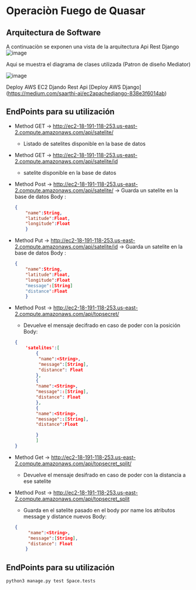 # Operaciòn Fuego de Quasar

## Arquitectura de Software

A continuaciòn se exponen una vista de la arquitectura Api Rest Django 
![image](https://drive.google.com/uc?export=view&id=1VSUsNQA1D8Ew2BgnGhOQYACbKyFZKDCT)

Aqui se muestra el diagrama de clases utilizada (Patron de diseño Mediator)

![image](https://drive.google.com/uc?export=view&id=1qtDHeoWrgNzTRNARu872AO_NQTxELyaH)


Deploy AWS EC2 Djando Rest Api
[Deploy AWS Django] (https://medium.com/saarthi-ai/ec2apachedjango-838e3f6014ab)

## EndPoints para su utilización


 * Method GET -> http://ec2-18-191-118-253.us-east-2.compute.amazonaws.com/api/satelite/ 
 	* Listado de satelites disponible en la base de datos
 * Method GET -> http://ec2-18-191-118-253.us-east-2.compute.amazonaws.com/api/satelite/id 
 	* satelite disponible en la base de datos
 * Method Post -> http://ec2-18-191-118-253.us-east-2.compute.amazonaws.com/api/satelite/ 
 -> Guarda un satelite en la base de datos
 	Body :
 	```json
 	{
 		"name":String,
 		"latitude":Float,
		"longitude":Float
		}
	```
* Method Put -> http://ec2-18-191-118-253.us-east-2.compute.amazonaws.com/api/satelite/id
 -> Guarda un satelite en la base de datos
 	Body :
 	```json
 	{
 		"name":String,
 		"latitude":Float,
		"longitude":Float
		"message":[String]
		"distance":Float
		}
	```

* Method Post -> http://ec2-18-191-118-253.us-east-2.compute.amazonaws.com/api/topsecret/ 
	* Devuelve el mensaje decifrado en caso de poder con la posición
	Body: 
	```json
	{
		'satelites':[
			{
			 "name":<String>,
			 "message":[String],
			 "distance": Float
			},
			{
			"name":<String>,
			"message"::[String],
			"distance": Float
			},
			{
			"name":<String>,
			"message"::[String],
			"distance":Float

			}
	    	]
	}
	```
* Method Get -> http://ec2-18-191-118-253.us-east-2.compute.amazonaws.com/api/topsecret_split/<String> 
	* Devuelve el mensaje desifrado en caso de poder con la distancia a ese satelite
* Method Post -> http://ec2-18-191-118-253.us-east-2.compute.amazonaws.com/api/topsecret_split 
	* Guarda en el satelite pasado en el body por name los atributos message y distance nuevos
	Body:
	```json
	{
		 "name":<String>,
		 "message":[String],
		 "distance": Float
		}
	```
## EndPoints para su utilización
	python3 manage.py test Space.tests
